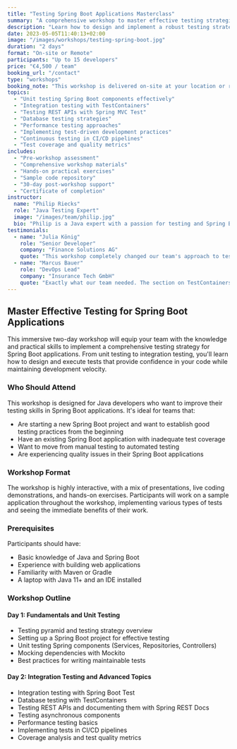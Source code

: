 ```yaml
---
title: "Testing Spring Boot Applications Masterclass"
summary: "A comprehensive workshop to master effective testing strategies for Spring Boot applications"
description: "Learn how to design and implement a robust testing strategy for your Spring Boot applications"
date: 2023-05-05T11:40:13+02:00
image: "/images/workshops/testing-spring-boot.jpg"
duration: "2 days"
format: "On-site or Remote"
participants: "Up to 15 developers"
price: "€4,500 / team"
booking_url: "/contact"
type: "workshops"
booking_note: "This workshop is delivered on-site at your location or remotely via video conferencing"
topics:
  - "Unit testing Spring Boot components effectively"
  - "Integration testing with TestContainers"
  - "Testing REST APIs with Spring MVC Test"
  - "Database testing strategies"
  - "Performance testing approaches"
  - "Implementing test-driven development practices"
  - "Continuous testing in CI/CD pipelines"
  - "Test coverage and quality metrics"
includes:
  - "Pre-workshop assessment"
  - "Comprehensive workshop materials"
  - "Hands-on practical exercises"
  - "Sample code repository"
  - "30-day post-workshop support"
  - "Certificate of completion"
instructor:
  name: "Philip Riecks"
  role: "Java Testing Expert"
  image: "/images/team/philip.jpg"
  bio: "Philip is a Java expert with a passion for testing and Spring Boot. With over 10 years of industry experience, he's helped dozens of teams implement effective testing strategies. He's a regular speaker at conferences like Spring I/O, Devoxx, and VMWare Explore."
testimonials:
  - name: "Julia König"
    role: "Senior Developer"
    company: "Finance Solutions AG"
    quote: "This workshop completely changed our team's approach to testing. The practical exercises and real-world examples made it easy to understand how to apply these concepts to our own codebase."
  - name: "Marcus Bauer"
    role: "DevOps Lead"
    company: "Insurance Tech GmbH"
    quote: "Exactly what our team needed. The section on TestContainers was particularly valuable and helped us solve several persistent testing challenges."
---
```


## Master Effective Testing for Spring Boot Applications

This immersive two-day workshop will equip your team with the knowledge and practical skills to implement a comprehensive testing strategy for Spring Boot applications. From unit testing to integration testing, you'll learn how to design and execute tests that provide confidence in your code while maintaining development velocity.

### Who Should Attend

This workshop is designed for Java developers who want to improve their testing skills in Spring Boot applications. It's ideal for teams that:

- Are starting a new Spring Boot project and want to establish good testing practices from the beginning
- Have an existing Spring Boot application with inadequate test coverage
- Want to move from manual testing to automated testing
- Are experiencing quality issues in their Spring Boot applications

### Workshop Format

The workshop is highly interactive, with a mix of presentations, live coding demonstrations, and hands-on exercises. Participants will work on a sample application throughout the workshop, implementing various types of tests and seeing the immediate benefits of their work.

### Prerequisites

Participants should have:
- Basic knowledge of Java and Spring Boot
- Experience with building web applications
- Familiarity with Maven or Gradle
- A laptop with Java 11+ and an IDE installed

### Workshop Outline

#### Day 1: Fundamentals and Unit Testing
- Testing pyramid and testing strategy overview
- Setting up a Spring Boot project for effective testing
- Unit testing Spring components (Services, Repositories, Controllers)
- Mocking dependencies with Mockito
- Best practices for writing maintainable tests

#### Day 2: Integration Testing and Advanced Topics
- Integration testing with Spring Boot Test
- Database testing with TestContainers
- Testing REST APIs and documenting them with Spring REST Docs
- Testing asynchronous components
- Performance testing basics
- Implementing tests in CI/CD pipelines
- Coverage analysis and test quality metrics
